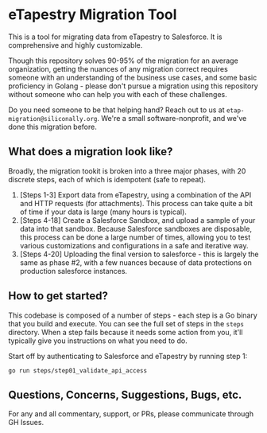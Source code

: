 # eTapestry Migration Tool

This is a tool for migrating data from eTapestry to Salesforce.
It is comprehensive and highly customizable.

Though this repository solves 90-95% of the migration for an average
organization, getting the nuances of any migration correct requires someone
with an understanding of the business use cases, and some basic proficiency
in Golang - please don't pursue a migration using this repository
without someone who can help you with each of these challenges.

Do you need someone to be that helping hand? Reach out to us at 
`etap-migration@siliconally.org`. We're a small software-nonprofit, and we've
done this migration before.

## What does a migration look like?

Broadly, the migration tookit is broken into a three major phases, with 20 discrete steps, each of which is idempotent (safe to repeat).

1. [Steps 1-3] Export data from eTapestry, using a combination of the API and HTTP requests (for attachments).
This process can take quite a bit of time if your data is large (many hours is typical).
2. [Steps 4-18] Create a Salesforce Sandbox, and upload a sample of your data into that sandbox.
Because Salesforce sandboxes are disposable, this process can be done a large number of times,
allowing you to test various customizations and configurations in a safe and iterative way.
3. [Steps 4-20] Uploading the final version to salesforce - this is largely the same as phase #2, with
a few nuances because of data protections on production salesforce instances.

## How to get started?

This codebase is composed of a number of steps - each step is a Go binary
that you build and execute. You can see the full set of steps in the `steps`
directory. When a step fails because it needs some action from you, it'll
typically give you instructions on what you need to do.

Start off by authenticating to Salesforce and eTapestry by running step 1:

```
go run steps/step01_validate_api_access
```

## Questions, Concerns, Suggestions, Bugs, etc.

For any and all commentary, support, or PRs, please communicate through GH Issues.
